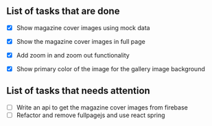 ## List of tasks that are done

- [x] Show magazine cover images using mock data
- [x] Show the magazine cover images in full page
- [x] Add zoom in and zoom out functionality
- [x] Show primary color of the image for the gallery image background


## List of tasks that needs attention

- [ ] Write an api to get the magazine cover images from firebase
- [ ] Refactor and remove fullpagejs and use react spring